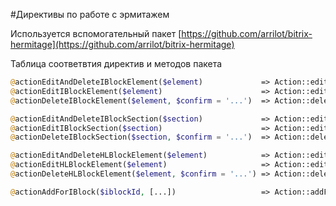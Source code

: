 #Директивы по работе с эрмитажем

Используется вспомогательный пакет [https://github.com/arrilot/bitrix-hermitage](https://github.com/arrilot/bitrix-hermitage)

Таблица соответвтия директив и методов пакета

```php
@actionEditAndDeleteIBlockElement($element)             => Action::editAndDeleteIBlockElement($template, $element),
@actionEditIBlockElement($element)                      => Action::editIBlockElement($template, $element),
@actionDeleteIBlockElement($element, $confirm = '...')  => Action::deleteIBlockElement($template, $element, $confirm = '...'),

@actionEditAndDeleteIBlockSection($section)             => Action::editAndDeleteIBlockSection($template, $section),
@actionEditIBlockSection($section)                      => Action::editIBlockSection($template, $section),
@actionDeleteIBlockSection($section, $confirm = '...')  => Action::deleteIBlockSection($template, $section, $confirm = '...'),

@actionEditAndDeleteHLBlockElement($element)            => Action::editAndDeleteHLBlockElement($template, $element) ,
@actionEditHLBlockElement($element)                     => Action::editHLBlockElement($template, $element),
@actionDeleteHLBlockElement($element, $confirm = '...') => Action::deleteHLBlockElement$template, $element, $confirm = '...'),

@actionAddForIBlock($iblockId, [...])                   => Action::addForIBlock($templateOrComponent, $iblockId, [...]),
```